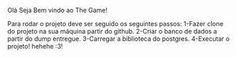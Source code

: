 Olá Seja Bem vindo ao The Game!

Para rodar o projeto deve ser seguido os seguintes passos:
  1-Fazer clone do projeto na sua máquina partir do github.
  2-Criar o banco de dados a partir do dump entregue.
  3-Carregar a biblioteca do postgres.
  4-Executar o projeto! hehehe :3!
